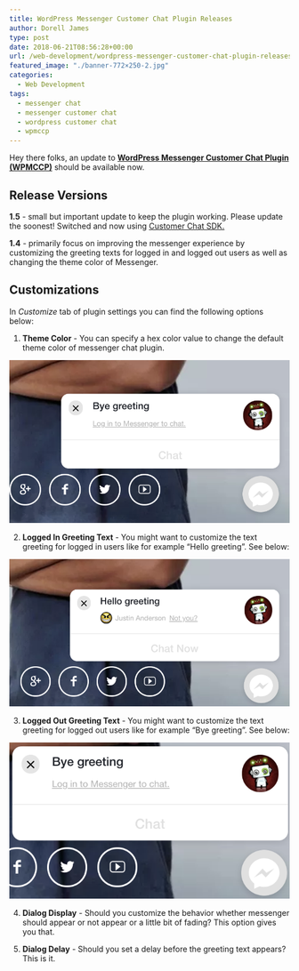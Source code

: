 ```yaml
---
title: WordPress Messenger Customer Chat Plugin Releases
author: Dorell James
type: post
date: 2018-06-21T08:56:28+00:00
url: /web-development/wordpress-messenger-customer-chat-plugin-releases/
featured_image: "./banner-772×250-2.jpg"
categories:
  - Web Development
tags:
  - messenger chat
  - messenger customer chat
  - wordpress customer chat
  - wpmccp
---
```


Hey there folks, an update to **<a href="https://wordpress.org/plugins/wp-messenger-customer-chat/" target="_blank" rel="noopener">WordPress Messenger Customer Chat Plugin (WPMCCP)</a>** should be available now.

## Release Versions

**1.5** - small but important update to keep the plugin working. Please update the soonest! Switched and now using [Customer Chat SDK.][1]

**1.4** - primarily focus on improving the messenger experience by customizing the greeting texts for logged in and logged out users as well as changing the theme color of Messenger.

## Customizations

In _Customize_ tab of plugin settings you can find the following options below:

1. **Theme Color** - You can specify a hex color value to change the default theme color of messenger chat plugin.

![Bye Greeting Image](./bye-greeting.png)

2. **Logged In Greeting Text** - You might want to customize the text greeting for logged in users like for example &#8220;Hello greeting&#8221;. See below:

![Hello Greeting Image](./hello-greeting.png)

3. **Logged Out Greeting Text** - You might want to customize the text greeting for logged out users like for example &#8220;Bye greeting&#8221;. See below:

![Hello Greeting e1529566695583 Image](./bye-greeting-e1529566695583.png)

4. **Dialog Display** - Should you customize the behavior whether messenger should appear or not appear or a little bit of fading? This option gives you that.

5. **Dialog Delay** - Should you set a delay before the greeting text appears? This is it.

[1]: https://developers.facebook.com/docs/messenger-platform/discovery/customer-chat-plugin/sdk
